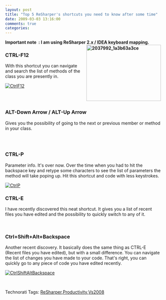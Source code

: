 ```yaml
---
layout: post
title: "Top 5 ReSharper's shortcuts you need to know after some time"
date: 2009-03-03 13:16:00
comments: true
categories: 
---
```


<p><strong>Important note&nbsp; : I am using ReSharper 2.x / IDEA keyboard mapping.<a title="2037992_1a3b63a3ce" href="http://www.flickr.com/photos/63483657@N00/3325543525/"><img src="http://static.flickr.com/3575/3325543525_a1d8661a4a.jpg" border="0" alt="2037992_1a3b63a3ce" width="241" height="181" align="right" /></a></strong></p>
<h3><strong>CTRL-F12</strong></h3>
<p>With this shortcut you can navigate and search the list of methods of the class you are presently in.</p>
<p><a title="CtrlF12" href="http://www.flickr.com/photos/63483657@N00/3325542827/"><img src="http://static.flickr.com/3540/3325542827_7d13d18b46.jpg" border="0" alt="CtrlF12" /></a></p>
<h3><strong></strong>&nbsp;</h3>
<h3><strong>ALT-Down Arrow / ALT-Up Arrow</strong></h3>
<p>Gives you the possibility of going to the next or previous member or method in your class.</p>
<h3>&nbsp;</h3>
<h3><strong>CTRL-P</strong></h3>
<p>Parameter info. It's over now. Over the time when you had to hit the backspace key and retype some characters to see the list of parameters the method will take poping up. Hit this shortcut and code with less keystrokes.</p>
<p><a title="CtrlP" href="http://www.flickr.com/photos/63483657@N00/3325542523/"><img src="http://static.flickr.com/3629/3325542523_9dcd48812e.jpg" border="0" alt="CtrlP" /></a></p>
<h3><strong>CTRL-E</strong></h3>
<p>I have recently discovered this neat shortcut. It gives you a list of recent files you have edited and the possibility to quickly switch to any of it.</p>
<p>&nbsp;</p>
<h3><strong>Ctrl+Shift+Alt+Backspace</strong></h3>
<p>Another recent discovery. It basically does the same thing as CTRL-E (Recent files you have edited), but with a small difference. You can navigate the list of changes you have made to your code. That's right, you can quickly go to any piece of code you have edited recently.</p>
<p><a title="CtrlShiftAltBackspace" href="http://www.flickr.com/photos/63483657@N00/3325542741/"><img src="http://static.flickr.com/3537/3325542741_63b20e58d1.jpg" border="0" alt="CtrlShiftAltBackspace" /></a></p>
<p>&nbsp;</p>
<div id="scid:0767317B-992E-4b12-91E0-4F059A8CECA8:b91529d8-3e54-4044-a944-8f03c71d90d3" class="wlWriterSmartContent" style="display:inline;margin:0;padding:0;">Technorati Tags: <a rel="tag" href="http://technorati.com/tags/ReSharper">ReSharper</a>,<a rel="tag" href="http://technorati.com/tags/Productivity">Productivity</a>,<a rel="tag" href="http://technorati.com/tags/Vs2008">Vs2008</a></div>